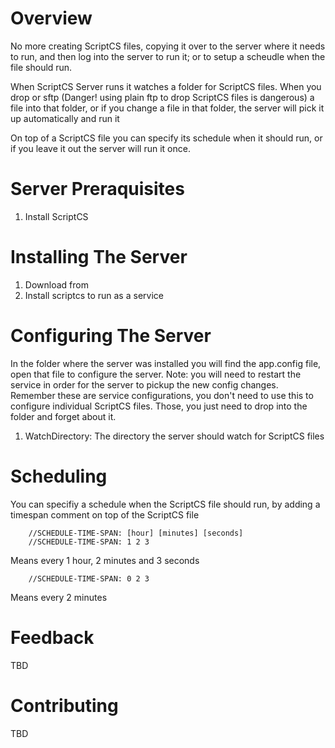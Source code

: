 ﻿# Overview

No more creating ScriptCS files, copying it over to the server where it needs to run, and then log into the server to run it; or to setup a scheudle when the file should run.

When ScriptCS Server runs it watches a folder for ScriptCS files. When you drop or sftp (Danger! using plain ftp to drop ScriptCS files is dangerous) a file into that folder, or if you change a file in that folder, the server will pick it up automatically and run it

On top of a ScriptCS file you can specify its schedule when it should run, or if you leave it out the server will run it once.

# Server Preraquisites
1. Install ScriptCS

# Installing The Server
1. Download from 
1. Install scriptcs to run as a service

# Configuring The Server
In the folder where the server was installed you will find the app.config file, open that file to configure the server. Note: you will need to restart the service in order for the server to pickup the new config changes. Remember these are service configurations, you don't need to use this to configure individual ScriptCS files. Those, you just need to drop into the folder and forget about it.

1. WatchDirectory: The directory the server should watch for ScriptCS files

# Scheduling
You can specifiy a schedule when the ScriptCS file should run, by adding a timespan comment on top of the ScriptCS file
    
        //SCHEDULE-TIME-SPAN: [hour] [minutes] [seconds]
        //SCHEDULE-TIME-SPAN: 1 2 3
Means every 1 hour, 2 minutes and 3 seconds
        
        //SCHEDULE-TIME-SPAN: 0 2 3

Means every 2 minutes

# Feedback
TBD

# Contributing
TBD